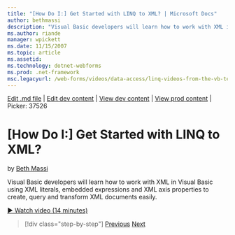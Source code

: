 ```yaml
---
title: "[How Do I:] Get Started with LINQ to XML? | Microsoft Docs"
author: bethmassi
description: "Visual Basic developers will learn how to work with XML in Visual Basic using XML literals, embedded expressions and XML axis properties to create, query and..."
ms.author: riande
manager: wpickett
ms.date: 11/15/2007
ms.topic: article
ms.assetid: 
ms.technology: dotnet-webforms
ms.prod: .net-framework
msc.legacyurl: /web-forms/videos/data-access/linq-videos-from-the-vb-team/how-do-i-get-started-with-linq-to-xml
---
```

[Edit .md file](C:\Projects\msc\dev\Msc.Www\Web.ASP\App_Data\github\web-forms\videos\data-access\linq-videos-from-the-vb-team\how-do-i-get-started-with-linq-to-xml.md) | [Edit dev content](http://www.aspdev.net/umbraco#/content/content/edit/26860) | [View dev content](http://docs.aspdev.net/tutorials/web-forms/videos/data-access/linq-videos-from-the-vb-team/how-do-i-get-started-with-linq-to-xml.html) | [View prod content](http://www.asp.net/web-forms/videos/data-access/linq-videos-from-the-vb-team/how-do-i-get-started-with-linq-to-xml) | Picker: 37526

[How Do I:] Get Started with LINQ to XML?
====================
by [Beth Massi](https://github.com/bethmassi)

Visual Basic developers will learn how to work with XML in Visual Basic using XML literals, embedded expressions and XML axis properties to create, query and transform XML documents easily.

[&#9654; Watch video (14 minutes)](https://channel9.msdn.com/Blogs/ASP-NET-Site-Videos/how-do-i-get-started-with-linq-to-xml)

>[!div class="step-by-step"] [Previous](how-do-i-upgrade-visual-basic-projects-to-enable-linq.md) [Next](how-do-i-enable-xml-intellisense-and-use-xml-namespaces.md)